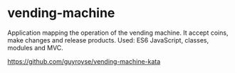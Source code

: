# vending-machine

Application mapping the operation of the vending machine. It accept coins, make changes and release products.
Used: ES6 JavaScript, classes, modules and MVC.

https://github.com/guyroyse/vending-machine-kata
